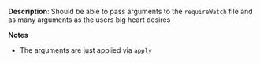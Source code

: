 __Description__: Should be able to pass arguments to the `requireWatch` file and as many arguments as the users big heart desires


__Notes__

+ The arguments are just applied via `apply`
